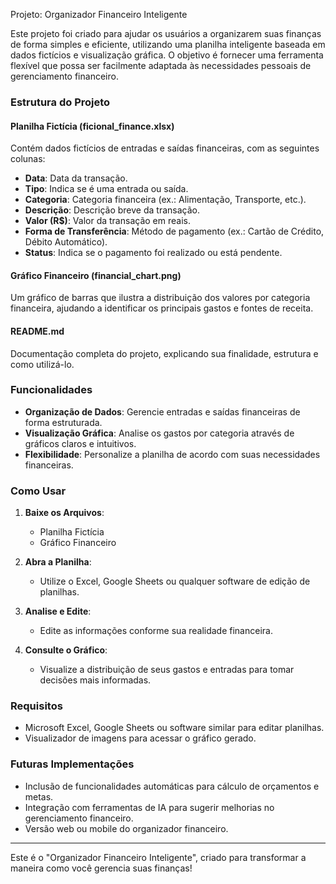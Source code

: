 Projeto: Organizador Financeiro Inteligente

Este projeto foi criado para ajudar os usuários a organizarem suas finanças de forma simples e eficiente, utilizando uma planilha inteligente baseada em dados fictícios e visualização gráfica. O objetivo é fornecer uma ferramenta flexível que possa ser facilmente adaptada às necessidades pessoais de gerenciamento financeiro.

### Estrutura do Projeto

#### Planilha Fictícia (ficional_finance.xlsx)

Contém dados fictícios de entradas e saídas financeiras, com as seguintes colunas:
- **Data**: Data da transação.
- **Tipo**: Indica se é uma entrada ou saída.
- **Categoria**: Categoria financeira (ex.: Alimentação, Transporte, etc.).
- **Descrição**: Descrição breve da transação.
- **Valor (R$)**: Valor da transação em reais.
- **Forma de Transferência**: Método de pagamento (ex.: Cartão de Crédito, Débito Automático).
- **Status**: Indica se o pagamento foi realizado ou está pendente.

#### Gráfico Financeiro (financial_chart.png)

Um gráfico de barras que ilustra a distribuição dos valores por categoria financeira, ajudando a identificar os principais gastos e fontes de receita.

#### README.md

Documentação completa do projeto, explicando sua finalidade, estrutura e como utilizá-lo.

### Funcionalidades

- **Organização de Dados**: Gerencie entradas e saídas financeiras de forma estruturada.
- **Visualização Gráfica**: Analise os gastos por categoria através de gráficos claros e intuitivos.
- **Flexibilidade**: Personalize a planilha de acordo com suas necessidades financeiras.

### Como Usar

1. **Baixe os Arquivos**:
   - Planilha Fictícia
   - Gráfico Financeiro

2. **Abra a Planilha**:
   - Utilize o Excel, Google Sheets ou qualquer software de edição de planilhas.

3. **Analise e Edite**:
   - Edite as informações conforme sua realidade financeira.

4. **Consulte o Gráfico**:
   - Visualize a distribuição de seus gastos e entradas para tomar decisões mais informadas.

### Requisitos

- Microsoft Excel, Google Sheets ou software similar para editar planilhas.
- Visualizador de imagens para acessar o gráfico gerado.

### Futuras Implementações

- Inclusão de funcionalidades automáticas para cálculo de orçamentos e metas.
- Integração com ferramentas de IA para sugerir melhorias no gerenciamento financeiro.
- Versão web ou mobile do organizador financeiro.

---

Este é o "Organizador Financeiro Inteligente", criado para transformar a maneira como você gerencia suas finanças!
